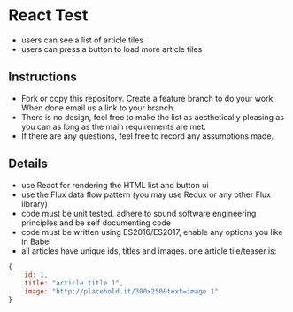 # React Test

- users can see a list of article tiles
- users can press a button to load more article tiles

## Instructions

- Fork or copy this repository. Create a feature branch to do your work. When done email us a link to your branch.
- There is no design, feel free to make the list as aesthetically pleasing as you can as long as the main requirements are met.
- If there are any questions, feel free to record any assumptions made.

## Details

- use React for rendering the HTML list and button ui
- use the Flux data flow pattern (you may use Redux or any other Flux library)
- code must be unit tested, adhere to sound software engineering principles and be self documenting code
- code must be written using ES2016/ES2017, enable any options you like in Babel
- all articles have unique ids, titles and images. one article tile/teaser is:
```js
{
    id: 1,
    title: "article title 1",
    image: "http://placehold.it/300x250&text=image 1"
}
```
